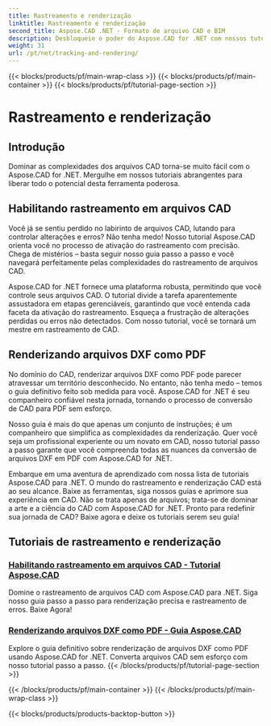 ```yaml
---
title: Rastreamento e renderização
linktitle: Rastreamento e renderização
second_title: Aspose.CAD .NET - Formato de arquivo CAD e BIM
description: Desbloqueie o poder do Aspose.CAD for .NET com nossos tutoriais. Aprenda a ativar o rastreamento em arquivos CAD e renderizar arquivos DXF como PDF.
weight: 31
url: /pt/net/tracking-and-rendering/
---
```


{{< blocks/products/pf/main-wrap-class >}}
{{< blocks/products/pf/main-container >}}
{{< blocks/products/pf/tutorial-page-section >}}

# Rastreamento e renderização


## Introdução

Dominar as complexidades dos arquivos CAD torna-se muito fácil com o Aspose.CAD for .NET. Mergulhe em nossos tutoriais abrangentes para liberar todo o potencial desta ferramenta poderosa. 

## Habilitando rastreamento em arquivos CAD

Você já se sentiu perdido no labirinto de arquivos CAD, lutando para controlar alterações e erros? Não tenha medo! Nosso tutorial Aspose.CAD orienta você no processo de ativação do rastreamento com precisão. Chega de mistérios – basta seguir nosso guia passo a passo e você navegará perfeitamente pelas complexidades do rastreamento de arquivos CAD.

Aspose.CAD for .NET fornece uma plataforma robusta, permitindo que você controle seus arquivos CAD. O tutorial divide a tarefa aparentemente assustadora em etapas gerenciáveis, garantindo que você entenda cada faceta da ativação do rastreamento. Esqueça a frustração de alterações perdidas ou erros não detectados. Com nosso tutorial, você se tornará um mestre em rastreamento de CAD.

## Renderizando arquivos DXF como PDF

No domínio do CAD, renderizar arquivos DXF como PDF pode parecer atravessar um território desconhecido. No entanto, não tenha medo – temos o guia definitivo feito sob medida para você. Aspose.CAD for .NET é seu companheiro confiável nesta jornada, tornando o processo de conversão de CAD para PDF sem esforço.

Nosso guia é mais do que apenas um conjunto de instruções; é um companheiro que simplifica as complexidades da renderização. Quer você seja um profissional experiente ou um novato em CAD, nosso tutorial passo a passo garante que você compreenda todas as nuances da conversão de arquivos DXF em PDF com Aspose.CAD for .NET.

Embarque em uma aventura de aprendizado com nossa lista de tutoriais Aspose.CAD para .NET. O mundo do rastreamento e renderização CAD está ao seu alcance. Baixe as ferramentas, siga nossos guias e aprimore sua experiência em CAD. Não se trata apenas de arquivos; trata-se de dominar a arte e a ciência do CAD com Aspose.CAD for .NET. Pronto para redefinir sua jornada de CAD? Baixe agora e deixe os tutoriais serem seu guia!
## Tutoriais de rastreamento e renderização
### [Habilitando rastreamento em arquivos CAD - Tutorial Aspose.CAD](./enabling-tracking-in-cad-files/)
Domine o rastreamento de arquivos CAD com Aspose.CAD para .NET. Siga nosso guia passo a passo para renderização precisa e rastreamento de erros. Baixe Agora!
### [Renderizando arquivos DXF como PDF - Guia Aspose.CAD](./rendering-dxf-files-as-pdf/)
Explore o guia definitivo sobre renderização de arquivos DXF como PDF usando Aspose.CAD for .NET. Converta arquivos CAD sem esforço com nosso tutorial passo a passo.
{{< /blocks/products/pf/tutorial-page-section >}}

{{< /blocks/products/pf/main-container >}}
{{< /blocks/products/pf/main-wrap-class >}}

{{< blocks/products/products-backtop-button >}}
